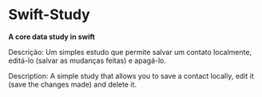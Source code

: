 # Swift-Study
**A core data study in swift**

Descrição:
Um simples estudo que permite salvar um contato localmente, editá-lo (salvar as mudanças feitas) e apagá-lo.

Description:
A simple study that allows you to save a contact locally, edit it (save the changes made) and delete it.
